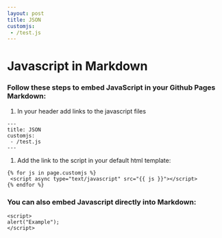 ```yaml
---
layout: post
title: JSON
customjs:
 - /test.js
---
```

# Javascript in Markdown

### Follow these steps to embed JavaScript in your Github Pages Markdown:

1. In your header add links to the javascript files

```
---
title: JSON
customjs:
 - /test.js
---
```

1. Add the link to the script in your default html template:

```
{% for js in page.customjs %}
 <script async type="text/javascript" src="{{ js }}"></script>
{% endfor %}
```


### You can also embed Javascript directly into Markdown:

```
<script>
alert("Example");
</script>
```

<div id="data"></div>